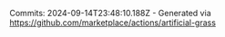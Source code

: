 Commits: 2024-09-14T23:48:10.188Z - Generated via https://github.com/marketplace/actions/artificial-grass
<br>
